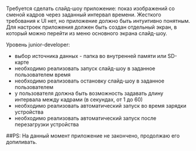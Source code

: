Требуется сделать слайд-шоу приложение: показ изображений со сменой кадров
через заданный интервал времени. Жесткого требования к UI нет, но
приложение должно быть интуитивно понятным. Для настроек приложения
должен быть создан отдельный экран, в который можно перейти из меню
основного экрана слайд-шоу.

Уровень junior-developer:
+ выбор источника данных - папка во внутренней памяти или SD-карте
+ необходимо реализовать запуск слайд-шоу в заданное пользователем время
+ необходимо реализовать остановку слайд-шоу в заданное пользователем
+ у пользователя должна быть возможность задавать длину интервала между
кадрами (в секундах, от 1 до 60)
+ необходимо реализовать автоматический запуск во время зарядки устройства
+ необходимо реализовать автоматический запуск после перезагрузки
устройства

##PS: На данный момент приложение не закончено, продолжаю его допиливать.
